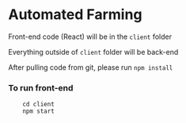 # Automated Farming
Front-end code (React) will be in the `client` folder

Everything outside of `client` folder will be back-end

After pulling code from git, please run `npm install`

### To run front-end
```
    cd client
    npm start
```
